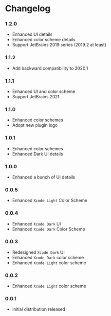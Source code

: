 # Changelog

### 1.2.0

- Enhanced UI details
- Enhanced color scheme details
- Support JetBrains 2019 series (2019.2 at least)

### 1.1.2

- Add backward compatibility to 2020.1

### 1.1.1

- Enhanced UI and color scheme
- Support JetBrains 2021

### 1.1.0

- Enhanced color schemes
- Adopt new plugin logo

### 1.0.1

- Enhanced color schemes
- Enhanced Dark UI details

### 1.0.0

- Enhanced a bunch of UI details

### 0.0.5

- Enhanced `Xcode Light` Color Scheme

### 0.0.4

- Enhanced `Xcode Dark` UI
- Enhanced `Xcode Dark` Color Scheme

### 0.0.3

- Redesigned `Xcode Dark` UI
- Enhanced `Xcode Dark` color scheme
- Enhanced `Xcode Light` color scheme

### 0.0.2

- Enhanced `Xcode Light` color scheme

### 0.0.1

- Initial distribution released